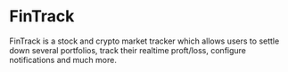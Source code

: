 # FinTrack
FinTrack is a stock and crypto market tracker which allows users to settle down several portfolios, track their realtime proft/loss, configure notifications and much more.
